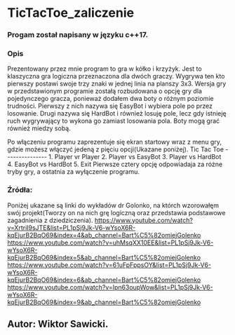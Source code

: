 # TicTacToe_zaliczenie
### Progam został napisany w języku c++17.

### Opis
Prezentowany przez mnie program to gra w kółko i krzyżyk. Jest to klaszyczna gra logiczna przeznaczona dla dwóch graczy.
Wygrywa ten kto pierwszy postawi swoje trzy znaki w jednej linia na planszy 3x3. Wersja gry w przedstawionym programie 
zostałą rozbudowana o opcję gry dla pojedynczego gracza, ponieważ dodałem dwa boty o różnym poziomie trudności.
Pierwszy z nich nazywa się EasyBot i wybiera pole po przez losowanie. Drugi nazywa się HardBot i również losuję pole,
lecz gdy istnieję ruch wygrywający to wykona go zamiast losowania pola. Boty mogą grać również miedzy sobą.

Po włączeniu programu zaprezentuje się ekran startowy wraz z menu gry, gdzie możesz włączyć jedeną z pięciu opcji(Ukazane poniżej).
    Tic Tac Toe
    ---------------
    1. Player vr Player
    2. Player vs EasyBot
    3. Player vs HardBot
    4. EasyBot vs HardBot
    5. Exit
Pierwsze cztery opcję odpowiadaja za różne tryby gry, a ostatnia za wyłączenie programu.

### Źródła:
Poniżej ukazane są linki do wykładów dr Golonko, na którch wzorowałęm swój projekt(Tworzy on na nich grę logiczną 
oraz przedstawia podstawowe zagadnienia z dziedziczenia).
   https://www.youtube.com/watch?v=XrtriI9sJTE&list=PL1pSj9Jk-V6-wYsoX6R-kqEjurB2BqO69&index=4&ab_channel=Bart%C5%82omiejGolenko
   https://www.youtube.com/watch?v=uhMsqXX10EE&list=PL1pSj9Jk-V6-wYsoX6R-kqEjurB2BqO69&index=5&ab_channel=Bart%C5%82omiejGolenko
   https://www.youtube.com/watch?v=61uFpFppsOY&list=PL1pSj9Jk-V6-wYsoX6R-kqEjurB2BqO69&index=6&ab_channel=Bart%C5%82omiejGolenko
   https://www.youtube.com/watch?v=Ipn63oupWow&list=PL1pSj9Jk-V6-wYsoX6R-kqEjurB2BqO69&index=9&ab_channel=Bart%C5%82omiejGolenko
## Autor: Wiktor Sawicki.

